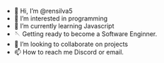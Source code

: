 - 👋 Hi, I’m @rensilva5
- 👀 I’m interested in programming
- 🌱 I’m currently learning Javascript
- 🪡 Getting ready to become a Software Enginner.
- 💞️ I’m looking to collaborate on projects
- 📫 How to reach me Discord or email.

<!---
rensilva5/rensilva5 is a ✨ special ✨ repository because its `README.md` (this file) appears on your GitHub profile.
You can click the Preview link to take a look at your changes.
--->
